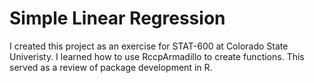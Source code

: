 # Simple Linear Regression

I created this project as an exercise for STAT-600 at Colorado State Univeristy. I learned how to use RccpArmadillo to create functions. This served as a review of package development in R.
